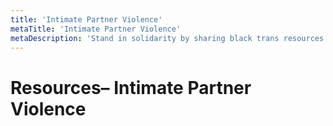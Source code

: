 ```yaml
---
title: 'Intimate Partner Violence'
metaTitle: 'Intimate Partner Violence'
metaDescription: 'Stand in solidarity by sharing black trans resources.'
---
```


# Resources– Intimate Partner Violence